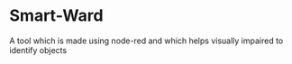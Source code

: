 # Smart-Ward
A tool which is made using node-red and which helps visually impaired to identify objects
